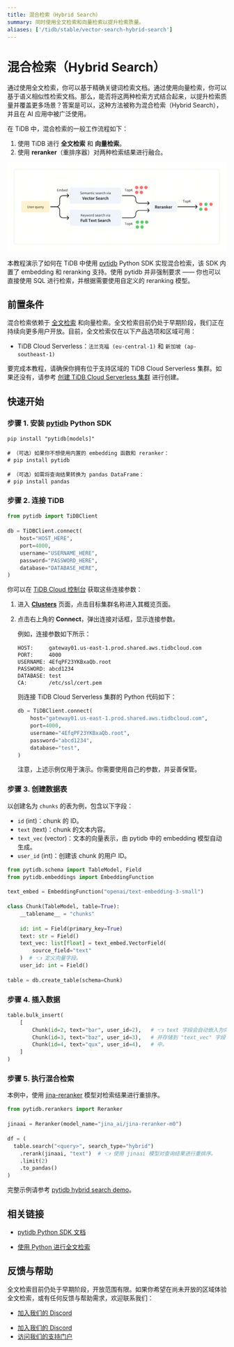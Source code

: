 ```yaml
---
title: 混合检索（Hybrid Search）
summary: 同时使用全文检索和向量检索以提升检索质量。
aliases: ['/tidb/stable/vector-search-hybrid-search']
---
```


# 混合检索（Hybrid Search）

通过使用全文检索，你可以基于精确关键词检索文档。通过使用向量检索，你可以基于语义相似性检索文档。那么，能否将这两种检索方式结合起来，以提升检索质量并覆盖更多场景？答案是可以，这种方法被称为混合检索（Hybrid Search），并且在 AI 应用中被广泛使用。

在 TiDB 中，混合检索的一般工作流程如下：

1. 使用 TiDB 进行 **全文检索** 和 **向量检索**。
2. 使用 **reranker**（重排序器）对两种检索结果进行融合。

![Hybrid Search](/media/vector-search/hybrid-search-overview.svg)

本教程演示了如何在 TiDB 中使用 [pytidb](https://github.com/pingcap/pytidb) Python SDK 实现混合检索，该 SDK 内置了 embedding 和 reranking 支持。使用 pytidb 并非强制要求 —— 你也可以直接使用 SQL 进行检索，并根据需要使用自定义的 reranking 模型。

## 前置条件

混合检索依赖于 [全文检索](/tidb-cloud/vector-search-full-text-search-python.md) 和向量检索。全文检索目前仍处于早期阶段，我们正在持续向更多用户开放。目前，全文检索仅在以下产品选项和区域可用：

- TiDB Cloud Serverless：`法兰克福 (eu-central-1)` 和 `新加坡 (ap-southeast-1)`

要完成本教程，请确保你拥有位于支持区域的 TiDB Cloud Serverless 集群。如果还没有，请参考 [创建 TiDB Cloud Serverless 集群](/develop/dev-guide-build-cluster-in-cloud.md) 进行创建。

## 快速开始

### 步骤 1. 安装 [pytidb](https://github.com/pingcap/pytidb) Python SDK

```shell
pip install "pytidb[models]"

# （可选）如果你不想使用内置的 embedding 函数和 reranker：
# pip install pytidb

# （可选）如需将查询结果转换为 pandas DataFrame：
# pip install pandas
```

### 步骤 2. 连接 TiDB

```python
from pytidb import TiDBClient

db = TiDBClient.connect(
    host="HOST_HERE",
    port=4000,
    username="USERNAME_HERE",
    password="PASSWORD_HERE",
    database="DATABASE_HERE",
)
```

你可以在 [TiDB Cloud 控制台](https://tidbcloud.com) 获取这些连接参数：

1. 进入 [**Clusters**](https://tidbcloud.com/project/clusters) 页面，点击目标集群名称进入其概览页面。

2. 点击右上角的 **Connect**，弹出连接对话框，显示连接参数。

   例如，连接参数如下所示：

   ```text
   HOST:     gateway01.us-east-1.prod.shared.aws.tidbcloud.com
   PORT:     4000
   USERNAME: 4EfqPF23YKBxaQb.root
   PASSWORD: abcd1234
   DATABASE: test
   CA:       /etc/ssl/cert.pem
   ```

   则连接 TiDB Cloud Serverless 集群的 Python 代码如下：

   ```python
   db = TiDBClient.connect(
       host="gateway01.us-east-1.prod.shared.aws.tidbcloud.com",
       port=4000,
       username="4EfqPF23YKBxaQb.root",
       password="abcd1234",
       database="test",
   )
   ```

   注意，上述示例仅用于演示。你需要使用自己的参数，并妥善保管。

### 步骤 3. 创建数据表

以创建名为 `chunks` 的表为例，包含以下字段：

- `id` (int)：chunk 的 ID。
- `text` (text)：chunk 的文本内容。
- `text_vec` (vector)：文本的向量表示，由 pytidb 中的 embedding 模型自动生成。
- `user_id` (int)：创建该 chunk 的用户 ID。

```python
from pytidb.schema import TableModel, Field
from pytidb.embeddings import EmbeddingFunction

text_embed = EmbeddingFunction("openai/text-embedding-3-small")

class Chunk(TableModel, table=True):
    __tablename__ = "chunks"

    id: int = Field(primary_key=True)
    text: str = Field()
    text_vec: list[float] = text_embed.VectorField(
        source_field="text"
    )  # 👈 定义向量字段。
    user_id: int = Field()

table = db.create_table(schema=Chunk)
```

### 步骤 4. 插入数据

```python
table.bulk_insert(
    [
        Chunk(id=2, text="bar", user_id=2),   # 👈 text 字段会自动嵌入为向量
        Chunk(id=3, text="baz", user_id=3),   # 并存储到 "text_vec" 字段
        Chunk(id=4, text="qux", user_id=4),   # 中。
    ]
)
```

### 步骤 5. 执行混合检索

本例中，使用 [jina-reranker](https://huggingface.co/jinaai/jina-reranker-m0) 模型对检索结果进行重排序。

```python
from pytidb.rerankers import Reranker

jinaai = Reranker(model_name="jina_ai/jina-reranker-m0")

df = (
  table.search("<query>", search_type="hybrid")
    .rerank(jinaai, "text")  # 👈 使用 jinaai 模型对查询结果进行重排序。
    .limit(2)
    .to_pandas()
)
```

完整示例请参考 [pytidb hybrid search demo](https://github.com/pingcap/pytidb/tree/main/examples/hybrid_search)。

## 相关链接

- [pytidb Python SDK 文档](https://github.com/pingcap/pytidb)

- [使用 Python 进行全文检索](/tidb-cloud/vector-search-full-text-search-python.md)

## 反馈与帮助

全文检索目前仍处于早期阶段，开放范围有限。如果你希望在尚未开放的区域体验全文检索，或有任何反馈与帮助需求，欢迎联系我们：

<CustomContent platform="tidb">

- [加入我们的 Discord](https://discord.gg/zcqexutz2R)

</CustomContent>

<CustomContent platform="tidb-cloud">

- [加入我们的 Discord](https://discord.gg/zcqexutz2R)
- [访问我们的支持门户](https://tidb.support.pingcap.com/)

</CustomContent>
